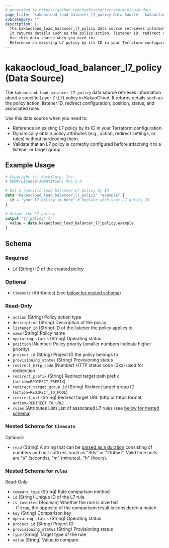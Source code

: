 ```yaml
---
# generated by https://github.com/hashicorp/terraform-plugin-docs
page_title: "kakaocloud_load_balancer_l7_policy Data Source - kakaocloud"
subcategory: ""
description: |-
  The kakaocloud_load_balancer_l7_policy data source retrieves information about a specific Layer 7 (L7) policy in KakaoCloud.
  It returns details such as the policy action, listener ID, redirect configuration, position, status, and associated rules.
  Use this data source when you need to:
  Reference an existing L7 policy by its ID in your Terraform configuration.Dynamically obtain policy attributes (e.g., action, redirect settings, or rules) without hardcoding them.Validate that an L7 policy is correctly configured before attaching it to a listener or target group.
---
```


# kakaocloud_load_balancer_l7_policy (Data Source)

The `kakaocloud_load_balancer_l7_policy` data source retrieves information about a specific Layer 7 (L7) policy in KakaoCloud.
It returns details such as the policy action, listener ID, redirect configuration, position, status, and associated rules.

Use this data source when you need to:

- Reference an existing L7 policy by its ID in your Terraform configuration.
- Dynamically obtain policy attributes (e.g., action, redirect settings, or rules) without hardcoding them.
- Validate that an L7 policy is correctly configured before attaching it to a listener or target group.

## Example Usage

```terraform
# Copyright (c) HashiCorp, Inc.
# SPDX-License-Identifier: MPL-2.0

# Get a specific load balancer L7 policy by ID
data "kakaocloud_load_balancer_l7_policy" "example" {
  id = "your-l7-policy-id-here" # Replace with your L7 policy ID
}

# Output the L7 policy
output "l7_policy" {
  value = data.kakaocloud_load_balancer_l7_policy.example
}
```

<!-- schema generated by tfplugindocs -->
## Schema

### Required

- `id` (String) ID of the created policy

### Optional

- `timeouts` (Attributes) (see [below for nested schema](#nestedatt--timeouts))

### Read-Only

- `action` (String) Policy action type
- `description` (String) Description of the policy
- `listener_id` (String) ID of the listener the policy applies to
- `name` (String) Policy name
- `operating_status` (String) Operating status
- `position` (Number) Policy priority (smaller numbers indicate higher priority)
- `project_id` (String) Project ID the policy belongs to
- `provisioning_status` (String) Provisioning status
- `redirect_http_code` (Number) HTTP status code (3xx) used for redirection
- `redirect_prefix` (String) Redirect target path prefix (`action=REDIRECT_PREFIX`)
- `redirect_target_group_id` (String) Redirect target group ID (`action=REDIRECT_TO_POOL`)
- `redirect_url` (String) Redirect target URL (http or https format, `action=REDIRECT_TO_URL`)
- `rules` (Attributes List) List of associated L7 rules (see [below for nested schema](#nestedatt--rules))

<a id="nestedatt--timeouts"></a>
### Nested Schema for `timeouts`

Optional:

- `read` (String) A string that can be [parsed as a duration](https://pkg.go.dev/time#ParseDuration) consisting of numbers and unit suffixes, such as "30s" or "2h45m". Valid time units are "s" (seconds), "m" (minutes), "h" (hours).


<a id="nestedatt--rules"></a>
### Nested Schema for `rules`

Read-Only:

- `compare_type` (String) Rule comparison method
- `id` (String) Unique ID of the L7 rule
- `is_inverted` (Boolean) Whether the rule is inverted<br/>- If `true`, the opposite of the comparison result is considered a match
- `key` (String) Comparison key
- `operating_status` (String) Operating status
- `project_id` (String) Project ID
- `provisioning_status` (String) Provisioning status
- `type` (String) Target type of the rule
- `value` (String) Value to compare
